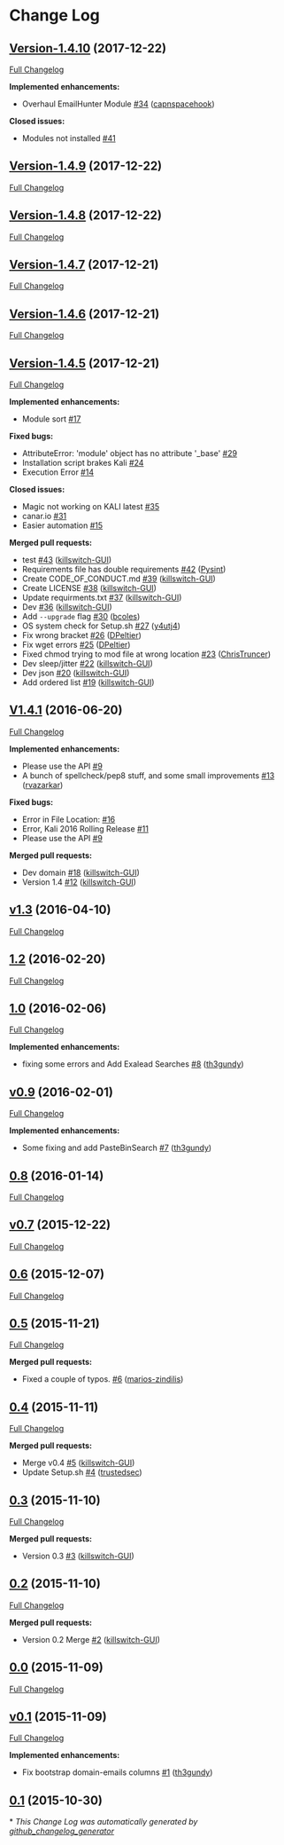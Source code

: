 # Change Log

## [Version-1.4.10](https://github.com/SimplySecurity/SimplyEmail/tree/Version-1.4.10) (2017-12-22)
[Full Changelog](https://github.com/SimplySecurity/SimplyEmail/compare/Version-1.4.9...Version-1.4.10)

**Implemented enhancements:**

- Overhaul EmailHunter Module [\#34](https://github.com/SimplySecurity/SimplyEmail/pull/34) ([capnspacehook](https://github.com/capnspacehook))

**Closed issues:**

- Modules not installed [\#41](https://github.com/SimplySecurity/SimplyEmail/issues/41)

## [Version-1.4.9](https://github.com/SimplySecurity/SimplyEmail/tree/Version-1.4.9) (2017-12-22)
[Full Changelog](https://github.com/SimplySecurity/SimplyEmail/compare/Version-1.4.8...Version-1.4.9)

## [Version-1.4.8](https://github.com/SimplySecurity/SimplyEmail/tree/Version-1.4.8) (2017-12-22)
[Full Changelog](https://github.com/SimplySecurity/SimplyEmail/compare/Version-1.4.7...Version-1.4.8)

## [Version-1.4.7](https://github.com/SimplySecurity/SimplyEmail/tree/Version-1.4.7) (2017-12-21)
[Full Changelog](https://github.com/SimplySecurity/SimplyEmail/compare/Version-1.4.6...Version-1.4.7)

## [Version-1.4.6](https://github.com/SimplySecurity/SimplyEmail/tree/Version-1.4.6) (2017-12-21)
[Full Changelog](https://github.com/SimplySecurity/SimplyEmail/compare/Version-1.4.5...Version-1.4.6)

## [Version-1.4.5](https://github.com/SimplySecurity/SimplyEmail/tree/Version-1.4.5) (2017-12-21)
[Full Changelog](https://github.com/SimplySecurity/SimplyEmail/compare/V1.4.1...Version-1.4.5)

**Implemented enhancements:**

- Module sort [\#17](https://github.com/SimplySecurity/SimplyEmail/issues/17)

**Fixed bugs:**

- AttributeError: 'module' object has no attribute '\_base' [\#29](https://github.com/SimplySecurity/SimplyEmail/issues/29)
- Installation script brakes Kali  [\#24](https://github.com/SimplySecurity/SimplyEmail/issues/24)
- Execution Error [\#14](https://github.com/SimplySecurity/SimplyEmail/issues/14)

**Closed issues:**

- Magic not working on KALI latest [\#35](https://github.com/SimplySecurity/SimplyEmail/issues/35)
- canar.io [\#31](https://github.com/SimplySecurity/SimplyEmail/issues/31)
- Easier automation [\#15](https://github.com/SimplySecurity/SimplyEmail/issues/15)

**Merged pull requests:**

- test [\#43](https://github.com/SimplySecurity/SimplyEmail/pull/43) ([killswitch-GUI](https://github.com/killswitch-GUI))
- Requirements file has double requirements [\#42](https://github.com/SimplySecurity/SimplyEmail/pull/42) ([Pysint](https://github.com/Pysint))
- Create CODE\_OF\_CONDUCT.md [\#39](https://github.com/SimplySecurity/SimplyEmail/pull/39) ([killswitch-GUI](https://github.com/killswitch-GUI))
- Create LICENSE [\#38](https://github.com/SimplySecurity/SimplyEmail/pull/38) ([killswitch-GUI](https://github.com/killswitch-GUI))
- Update requirments.txt [\#37](https://github.com/SimplySecurity/SimplyEmail/pull/37) ([killswitch-GUI](https://github.com/killswitch-GUI))
- Dev [\#36](https://github.com/SimplySecurity/SimplyEmail/pull/36) ([killswitch-GUI](https://github.com/killswitch-GUI))
- Add `--upgrade` flag [\#30](https://github.com/SimplySecurity/SimplyEmail/pull/30) ([bcoles](https://github.com/bcoles))
- OS system check for Setup.sh [\#27](https://github.com/SimplySecurity/SimplyEmail/pull/27) ([y4utj4](https://github.com/y4utj4))
- Fix wrong bracket [\#26](https://github.com/SimplySecurity/SimplyEmail/pull/26) ([DPeltier](https://github.com/DPeltier))
- Fix wget errors [\#25](https://github.com/SimplySecurity/SimplyEmail/pull/25) ([DPeltier](https://github.com/DPeltier))
- Fixed chmod trying to mod file at wrong location [\#23](https://github.com/SimplySecurity/SimplyEmail/pull/23) ([ChrisTruncer](https://github.com/ChrisTruncer))
- Dev sleep/jitter [\#22](https://github.com/SimplySecurity/SimplyEmail/pull/22) ([killswitch-GUI](https://github.com/killswitch-GUI))
- Dev json [\#20](https://github.com/SimplySecurity/SimplyEmail/pull/20) ([killswitch-GUI](https://github.com/killswitch-GUI))
- Add ordered list [\#19](https://github.com/SimplySecurity/SimplyEmail/pull/19) ([killswitch-GUI](https://github.com/killswitch-GUI))

## [V1.4.1](https://github.com/SimplySecurity/SimplyEmail/tree/V1.4.1) (2016-06-20)
[Full Changelog](https://github.com/SimplySecurity/SimplyEmail/compare/v1.3...V1.4.1)

**Implemented enhancements:**

- Please use the API [\#9](https://github.com/SimplySecurity/SimplyEmail/issues/9)
- A bunch of spellcheck/pep8 stuff, and some small improvements [\#13](https://github.com/SimplySecurity/SimplyEmail/pull/13) ([rvazarkar](https://github.com/rvazarkar))

**Fixed bugs:**

- Error in File Location:  [\#16](https://github.com/SimplySecurity/SimplyEmail/issues/16)
- Error, Kali 2016 Rolling Release [\#11](https://github.com/SimplySecurity/SimplyEmail/issues/11)
- Please use the API [\#9](https://github.com/SimplySecurity/SimplyEmail/issues/9)

**Merged pull requests:**

- Dev domain [\#18](https://github.com/SimplySecurity/SimplyEmail/pull/18) ([killswitch-GUI](https://github.com/killswitch-GUI))
- Version 1.4 [\#12](https://github.com/SimplySecurity/SimplyEmail/pull/12) ([killswitch-GUI](https://github.com/killswitch-GUI))

## [v1.3](https://github.com/SimplySecurity/SimplyEmail/tree/v1.3) (2016-04-10)
[Full Changelog](https://github.com/SimplySecurity/SimplyEmail/compare/1.2...v1.3)

## [1.2](https://github.com/SimplySecurity/SimplyEmail/tree/1.2) (2016-02-20)
[Full Changelog](https://github.com/SimplySecurity/SimplyEmail/compare/1.0...1.2)

## [1.0](https://github.com/SimplySecurity/SimplyEmail/tree/1.0) (2016-02-06)
[Full Changelog](https://github.com/SimplySecurity/SimplyEmail/compare/v0.9...1.0)

**Implemented enhancements:**

- fixing some errors and Add Exalead Searches [\#8](https://github.com/SimplySecurity/SimplyEmail/pull/8) ([th3gundy](https://github.com/th3gundy))

## [v0.9](https://github.com/SimplySecurity/SimplyEmail/tree/v0.9) (2016-02-01)
[Full Changelog](https://github.com/SimplySecurity/SimplyEmail/compare/0.8...v0.9)

**Implemented enhancements:**

- Some fixing and add PasteBinSearch [\#7](https://github.com/SimplySecurity/SimplyEmail/pull/7) ([th3gundy](https://github.com/th3gundy))

## [0.8](https://github.com/SimplySecurity/SimplyEmail/tree/0.8) (2016-01-14)
[Full Changelog](https://github.com/SimplySecurity/SimplyEmail/compare/v0.7...0.8)

## [v0.7](https://github.com/SimplySecurity/SimplyEmail/tree/v0.7) (2015-12-22)
[Full Changelog](https://github.com/SimplySecurity/SimplyEmail/compare/0.6...v0.7)

## [0.6](https://github.com/SimplySecurity/SimplyEmail/tree/0.6) (2015-12-07)
[Full Changelog](https://github.com/SimplySecurity/SimplyEmail/compare/0.5...0.6)

## [0.5](https://github.com/SimplySecurity/SimplyEmail/tree/0.5) (2015-11-21)
[Full Changelog](https://github.com/SimplySecurity/SimplyEmail/compare/0.4...0.5)

**Merged pull requests:**

- Fixed a couple of typos. [\#6](https://github.com/SimplySecurity/SimplyEmail/pull/6) ([marios-zindilis](https://github.com/marios-zindilis))

## [0.4](https://github.com/SimplySecurity/SimplyEmail/tree/0.4) (2015-11-11)
[Full Changelog](https://github.com/SimplySecurity/SimplyEmail/compare/0.3...0.4)

**Merged pull requests:**

- Merge v0.4 [\#5](https://github.com/SimplySecurity/SimplyEmail/pull/5) ([killswitch-GUI](https://github.com/killswitch-GUI))
- Update Setup.sh [\#4](https://github.com/SimplySecurity/SimplyEmail/pull/4) ([trustedsec](https://github.com/trustedsec))

## [0.3](https://github.com/SimplySecurity/SimplyEmail/tree/0.3) (2015-11-10)
[Full Changelog](https://github.com/SimplySecurity/SimplyEmail/compare/0.2...0.3)

**Merged pull requests:**

- Version 0.3 [\#3](https://github.com/SimplySecurity/SimplyEmail/pull/3) ([killswitch-GUI](https://github.com/killswitch-GUI))

## [0.2](https://github.com/SimplySecurity/SimplyEmail/tree/0.2) (2015-11-10)
[Full Changelog](https://github.com/SimplySecurity/SimplyEmail/compare/0.0...0.2)

**Merged pull requests:**

- Version 0.2 Merge [\#2](https://github.com/SimplySecurity/SimplyEmail/pull/2) ([killswitch-GUI](https://github.com/killswitch-GUI))

## [0.0](https://github.com/SimplySecurity/SimplyEmail/tree/0.0) (2015-11-09)
[Full Changelog](https://github.com/SimplySecurity/SimplyEmail/compare/v0.1...0.0)

## [v0.1](https://github.com/SimplySecurity/SimplyEmail/tree/v0.1) (2015-11-09)
[Full Changelog](https://github.com/SimplySecurity/SimplyEmail/compare/0.1...v0.1)

**Implemented enhancements:**

- Fix bootstrap domain-emails columns [\#1](https://github.com/SimplySecurity/SimplyEmail/pull/1) ([th3gundy](https://github.com/th3gundy))

## [0.1](https://github.com/SimplySecurity/SimplyEmail/tree/0.1) (2015-10-30)


\* *This Change Log was automatically generated by [github_changelog_generator](https://github.com/skywinder/Github-Changelog-Generator)*